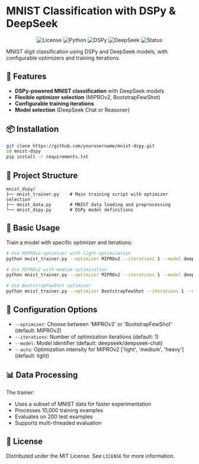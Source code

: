 # MNIST Classification with DSPy & DeepSeek

<div align="center">

![License](https://img.shields.io/badge/license-MIT-brightgreen?style=flat-square)
![Python](https://img.shields.io/badge/python-3.8+-blue?style=flat-square&logo=python)
![DSPy](https://img.shields.io/badge/DSPy-latest-orange?style=flat-square)
![DeepSeek](https://img.shields.io/badge/DeepSeek-chat%20%7C%20reasoner-purple?style=flat-square)
![Status](https://img.shields.io/badge/status-active-success?style=flat-square)

</div>

MNIST digit classification using DSPy and DeepSeek models, with configurable optimizers and training iterations.

## 🚀 Features

- **DSPy-powered MNIST classification** with DeepSeek models
- **Flexible optimizer selection** (MIPROv2, BootstrapFewShot)
- **Configurable training iterations**
- **Model selection** (DeepSeek Chat or Reasoner)

## 📦 Installation

```bash
git clone https://github.com/yourusername/mnist-dspy.git
cd mnist-dspy
pip install -r requirements.txt
```

## 🧠 Project Structure

```
mnist_dspy/
├── mnist_trainer.py    # Main training script with optimizer selection
├── mnist_data.py       # MNIST data loading and preprocessing
└── mnist_dspy.py       # DSPy model definitions
```

## 🏁 Basic Usage

Train a model with specific optimizer and iterations:
```bash
# Use MIPROv2 optimizer with light optimization
python mnist_trainer.py --optimizer MIPROv2 --iterations 1 --model deepseek/deepseek-chat --auto light

# Use MIPROv2 with medium optimization
python mnist_trainer.py --optimizer MIPROv2 --iterations 1 --model deepseek/deepseek-chat --auto medium

# Use BootstrapFewShot optimizer
python mnist_trainer.py --optimizer BootstrapFewShot --iterations 1 --model deepseek/deepseek-chat
```

## 🔧 Configuration Options

- `--optimizer`: Choose between 'MIPROv2' or 'BootstrapFewShot' (default: MIPROv2)
- `--iterations`: Number of optimization iterations (default: 1)
- `--model`: Model identifier (default: deepseek/deepseek-chat)
- `--auto`: Optimization intensity for MIPROv2 ['light', 'medium', 'heavy'] (default: light)

## 📊 Data Processing

The trainer:
- Uses a subset of MNIST data for faster experimentation
- Processes 10,000 training examples
- Evaluates on 200 test examples
- Supports multi-threaded evaluation

## 📄 License

Distributed under the MIT License. See `LICENSE` for more information.
